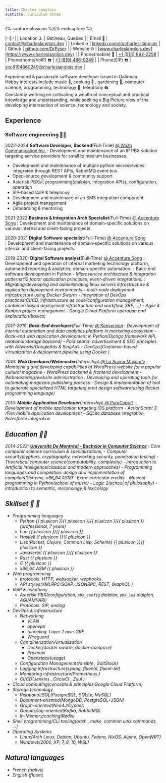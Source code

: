 ```yaml
---
title: Charles Langlois
subtitle: Curiculum Vitae
---
```

{% capture plusicon %}<span class="iconify-inline" data-icon="akar-icons:plus"></span>{% endcapture %}


|-:|:-|
| Location :anchor: | Gatineau, Quebec<span class="iconify-inline" data-icon="openmoji:quebec-flag"></span> |
| Email :e-mail:   | <contact@charleslanglois.dev>              |
| LinkedIn <span class="iconify-inline" data-icon="logos:linkedin-icon"></span>| [linkedin.com/in/charles-langlois](https://linkedin.com/in/charles-langlois) |
| Github <span class="iconify-inline" data-icon="codicon:github-inverted"></span>  | [github.com/DrPyser](https://github.com/DrPyser) |
| Website :globe_with_meridians: | [www.charleslanglois.dev](https://www.charleslanglois.dev) |
| Phone(mobile) :iphone: | <a href="tel:+15148922258">+1 (514) 892-2258</a> |
| Phone(home/VoIP) :telephone: | <a href="tel:+18194860249">+1 (819) 486-0249</a> |
| Phone(SIP) :telephone: | <a href="sip:8194860249@charleslanglois.dev">sip:8194860249@charleslanglois.dev</a> |

Experienced & passionate software developer based in Gatineau.  
Hobby interests include music :musical_note:, cooking &#x1F373; , gardening :herb:, computer science, programming, technology :robot:, telephony :telephone:.  
Constantly working on cultivating a wealth of conceptual and practical knowledge and understanding, while seeking a Big Picture view of the developing intersection of science, technology and society.  

## Experience
### Software engineering &#x1F9D1;&#x200D;&#x1F4BB;

2022-2024 __Software Developer, Backend__(Full-Time) [@ Wazo Communication Inc.][wazo]
: Development and maintenance of an IP PBX solution targeting service providers for small to medium businesses.
  - Development and maintenance of multiple python microservices integrated through REST APIs, RabbitMQ event bus
  - Open-source development & community support
  - Asterisk PBX<img src="https://www.asterisk.org/wp-content/uploads/favicon.ico"> programming(dialplan, integration APIs), configuration, operation
  - SIP-based VoIP & telephony
  - Development and maintenace of an SMS integration component
  - Agile project management
  - Onboarding & mentoring

2021-2022 __Business & Integration Arch Specialist__(Full-Time) [@ Accenture Song][accenture-song]
: Development and maintenance of domain-specific solutions on various internal and client-facing projects.

2020-2021 __Digital Software specialist__(Full-Time) [@ Accenture Song][accenture-song]  
: Development and maintenance of domain-specific solutions on various internal and client-facing projects.

2019-2020: __Digital Software analyst__(Full-Time) [@ Accenture Song][accenture-song]
: Development and operation of internal marketing technology platform, automated reporting & analytics, domain-specific automation.
    - Back-end software development in Python<i class="devicon-python-plain colored">
    - Microservice architecture & integration patterns(12 factor application principles, event-driven integrations)
: Migrating/developing and administrating linux servers infrastructure & application deployment environments
    - multi-node deployment infrastructure using Docker Swarm
    - Integration of DevOps practices(CI/CD, infrastructure as code/configuration management, container-based deployment infrastructure and workflow, SRE, ...)
    - Agile & Kanban project management
    - Google Cloud Platform<span class="iconify-inline" data-icon="logos:google-cloud"></span> operation and exploitation(basics)

2017-2019: __Back-End developer__(Full-Time) [@ Konversion][konversion]
: Development of internal automation and data analytics platform in marketing ecosystem
    - Back-end web application development in Python<i class="devicon-python-plain colored"></i>(Django framework<i class="devicon-django-plain"></i> API, relational storage backend)
    - Paid search advertisement & SEO principles with Adwords/GoogleAds<span class="iconify-inline" data-icon="simple-icons:googleads"></span> & BingAds<span class="iconify-inline" data-icon="logos:bing"></span>
    - DevOps(Container-based virtualization & deployment pipeline using Docker <i class="devicon-docker-plain colored"></i>)


2016: __Web Developer/Webmaster__(Internship) [@ La Scena Musicale][lascena]
: Maintaining and developing capabilities of WordPress<span class="iconify-inline" data-icon="fa-brands:wordpress"></span> website for a popular cultural magazine
    - WordPress backend & frontend development
    - Webmastering/website administration
: Developing and operating tools for automating magazine publishing process
    - Design & implementation of tool to generate specialized HTML targeting print design software(using Racket programming language)

2015: __Mobile Application Developer__(Internship) [@ PureCobalt][purecobalt]
: Development of mobile application targeting iOS platform
    - ActionScript 3 <span class="iconify-inline" data-icon="file-icons:actionscript"></span>/Flex mobile application development
    - SQLite<span class="iconify-inline" data-icon="simple-icons:sqlite"></span> database integration, Salesforce <i class="devicon-salesforce-plain colored"></i> integration


[purecobalt]: https://www.purecobalt.com/ "Purecobalt homepage"
[konversion]: https://www.linkedin.com/company/konversion/about/ "Konversion LinkedIn page"
[accenture-song]: https://www.accenture.com/us-en/about/accenture-song-index "Accenture Song homepage"
[lascena]: https://myscena.org/ "La Scena Musicale website"
[wazo]: https://wazo.io "Wazo homepage"

## Education  &#x1f9d1;&#x200d;&#x1f393;

2014-2022: [__Université De Montréal - Bachelor in Computer Science__][DIRO]
: Core computer science curriculum & specializations, 
    - Computer security(cyphers, cryptography, networking security, penetration testing)
    - Theoretical computer science(computability, complexity)
    - Introduction to Artificial Intelligence(classical and modern approaches)
    - Programming languages and compilation: design and implementation of compilers(Scheme, x86_64 ASM)
: Extra-curricular credits
    - Musical programming in Python(school of music)
    - Logic 2(school of philosophy)
    - Introduction to semantic, morphology & lexicology

[DIRO]: https://diro.umontreal.ca/english/home/ "DIRO homepage"


## Skillset &#x1F939; :wrench:

- Programming languages
  - Python<span class="iconify-inline" data-icon="logos:python"></span>  {{ plusicon }}{{ plusicon }}{{ plusicon }}{{ plusicon }}(professional, 7 years)
  - Lua<span class="iconify-inline" data-icon="cib:lua"></span>  {{ plusicon }}{{ plusicon }}
  - Haskell<span class="iconify-inline" data-icon="cib:haskell"></span>  {{ plusicon }}{{ plusicon }}
  - Lisp(Racket<span class="iconify-inline" data-icon="vscode-icons:file-type-racket"></span>, Clojure<span class="iconify-inline" data-icon="logos:clojure"></span>, Common Lisp<span class="iconify-inline" data-icon="file-icons:common-lisp"></span>, Scheme<span class="iconify-inline" data-icon="file-icons:scheme"></span>)  {{ plusicon }}{{ plusicon }}
  - Javascript <i class="devicon-javascript-plain colored"></i>  {{ plusicon }}{{ plusicon }}
  - Rust<span class="iconify-inline" data-icon="fa-brands:rust"></span> {{ plusicon }}
  - C  <span class="iconify-inline" data-icon="cib:c"></span>  {{ plusicon }}
  - x86_64 ASM  {{ plusicon }}
- Web programming
  - protocols: HTTP, websocket, webhooks
  - API styles(XMLRPC/SOAP<span class="iconify-inline" data-icon="mdi:xml"></span>, JSONRPC<span class="iconify-inline" data-icon="codicon:json"></span>, REST, GraphQL <i class="devicon-graphql-plain colored"></i>)
- VoIP & telephony
  - Asterisk PBX(configuration, `pbx_config` dialplan, `pbx_lua` dialplan, AGI/AMI/ARI)
  - Protocols: SIP, analog
- DevOps & infrastructure
  - Networking
    - VLAN
    - openvpn
    - tunneling: Layer 2 over GRE
    - Wireguard
  - Containerization/virtualization
    - Docker<i class="devicon-docker-plain colored"></i>(docker swarm, docker-compose)
    - Proxmox
    - Openstack<i class="devicon-openstack-original">(usage)
  - Configuration Management(Ansible <i class="devicon-ansible-plain"></i>, SaltStack<span class="iconify-inline" data-icon="cib:saltstack"></span>)
  - Logging infrastructure(syslog, fluentd<span class="iconify-inline" data-icon="simple-icons:fluentd"></span>, fluent-bit)
  - Monitoring infrastructure(Prometheus <i class="devicon-prometheus-original"></i>)
  - CI/CD(Jenkins <i class="devicon-jenkins-plain"></i>, CircleCI <i class="devicon-circleci-plain"></i>, Zuul <i class="devicon-zuul-plain"/>)
- Cloud computing(concepts & principles,Google Cloud Platform<span class="iconify-inline" data-icon="logos:google-cloud"></span>)
- Storage technology
  - Relational/SQL(PostgreSQL<span class="iconify-inline" data-icon="logos:postgresql"></span>, SQLite<span class="iconify-inline" data-icon="simple-icons:sqlite"></span>, MySQL<span class="iconify-inline" data-icon="logos:mysql"></span>)
  - Document-oriented(MongoDB<span class="iconify-inline" data-icon="simple-icons:mongodb"></span>, PostgreSQL+JSON)
  - Graph-oriented(Neo4J<span class="iconify-inline" data-icon="cib:neo4j"></span>/Cypher)
  - Queues/log-oriented(Kafka<i class="devicon-apachekafka-original">, RabbitMQ<span class="iconify-inline" data-icon="logos:rabbitmq-icon"></span>)
  - In-Memory/caching(Redis<span class="iconify-inline" data-icon="logos:redis"></span>)
- Shell programming/CLI tooling(bash <i class="devicon-bash-plain"></i>, make, common unix commands, ...)
- Operating Systems
  - Linux<span class="iconify-inline" data-icon="cib:linux"></span>(Arch Linux<span class="iconify-inline" data-icon="cib:arch-linux"></span>, Debian<span class="iconify-inline" data-icon="cib:debian"></span>, Ubuntu<span class="iconify-inline" data-icon="fa6-brands:ubuntu"></span>, Fedora<span class="iconify-inline" data-icon="logos:fedora"></span>, NixOS<span class="iconify-inline" data-icon="simple-icons:nixos"></span>, Alpine<span class="iconify-inline" data-icon="simple-icons:alpinelinux"></span>, OpenWRT<span class="iconify-inline" data-icon="simple-icons:openwrt"></span>)
  - Windows<span class="iconify-inline" data-icon="mdi:microsoft-windows-classic"></span>(2000, XP, 7, 8, 10, WSL)

## Natural languages <span class="iconify-inline" data-icon="ion:language"></span>
- French (native)
- English (fluent)

